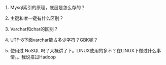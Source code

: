 1. Mysql索引的原理，底层是怎么存的？

2. 主键和唯一键有什么区别？

3. Varchar和char的区别？

4. UTF-8下面varchar能占多少字符？GBK呢？

5. 使用过 NoSQL 吗？大概讲了下。LINUX使用的多不？在LINUX下做过什么事情。。我说搭过Hadoop




